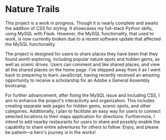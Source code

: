 # Nature Trails
This project is a work in progress. Though it is nearly complete and awaits the addition of CSS for styling. It showcases my full-stack Python skills, using MySQL with Flask. However, the MySQL functionality, that used to work, is now currently broken due to a recent software update that affected the MySQL functionality. 

The project is designed for users to share places they have been that they found worth exploring, including popular nature spots and hidden gems, as well as scenic drives.  Users can comment and like shared places, and view all the shared places on the home page. I've stepped away from it as I went back to preparing to learn JavaScript, having recently received an amazing opportunity to receive a scholarship for an Adobe x General Assembly bootcamp. 

For further advancement, after fixing the MySQL issue and including CSS, I aim to enhance the project's interactivity and organization. This includes creating separate web pages for hidden gems, scenic spots, and other categories. Additionally, I plan to facilitate an easy way for users to connect selected locations to their maps application for directions. Furthermore, I intend to add nearby restaurants for users to share and possibly enable the capability to share entire adventures for others to follow. Enjoy, and please be patient—a hero's journey is in the works!